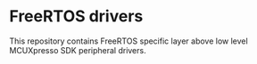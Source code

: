 # FreeRTOS drivers

This repository contains FreeRTOS specific layer above low level MCUXpresso SDK peripheral drivers.
